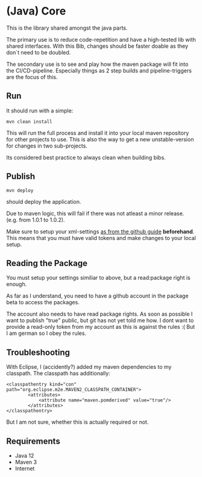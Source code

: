 # (Java) Core

This is the library shared amongst the java parts. 

The primary use is to reduce code-repetition and have a high-tested lib with shared interfaces. 
With this Bib, changes should be faster doable as they don´t need to be doubled. 

The secondary use is to see and play how the maven package will fit into the CI/CD-pipeline. 
Especially things as 2 step builds and pipeline-triggers are the focus of this. 

## Run

It should run with a simple: 

`mvn clean install`

This will run the full process and install it into your local maven repository for other projects to use. This is also the way to get a new unstable-version for changes in two sub-projects.

Its considered best practice to always clean when building bibs.

## Publish

`mvn deploy`

should deploy the application. 

Due to maven logic, this will fail if there was not atleast a minor release. (e.g. from 1.0.1 to 1.0.2).

Make sure to setup your xml-settings [as from the github guide](https://help.github.com/en/github/managing-packages-with-github-package-registry/configuring-apache-maven-for-use-with-github-package-registry) **beforehand**. This means that you must have valid tokens and make changes to your local setup.

## Reading the Package

You must setup your settings similiar to above, but a read:package right is enough. 

As far as I understand, you need to have a github account in the package beta to access the packages. 

The account also needs to have read package rights. As soon as possible I want to publish "true" public, but git has not yet told me how. 
I dont want to provide a read-only token from my account as this is against the rules :( 
But I am german so I obey the rules.  


## Troubleshooting

With Eclipse, I (accidently?) added my maven dependencies to my classpath. 
The classpath has additionally: 

```
<classpathentry kind="con" path="org.eclipse.m2e.MAVEN2_CLASSPATH_CONTAINER">
		<attributes>
			<attribute name="maven.pomderived" value="true"/>
		</attributes>
</classpathentry>
```

But I am not sure, whether this is actually required or not. 

## Requirements

- Java 12 
- Maven 3
- Internet